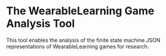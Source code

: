 # The WearableLearning Game Analysis Tool
This tool enables the analysis of the finite state machine JSON representations of WearableLearning games for research.